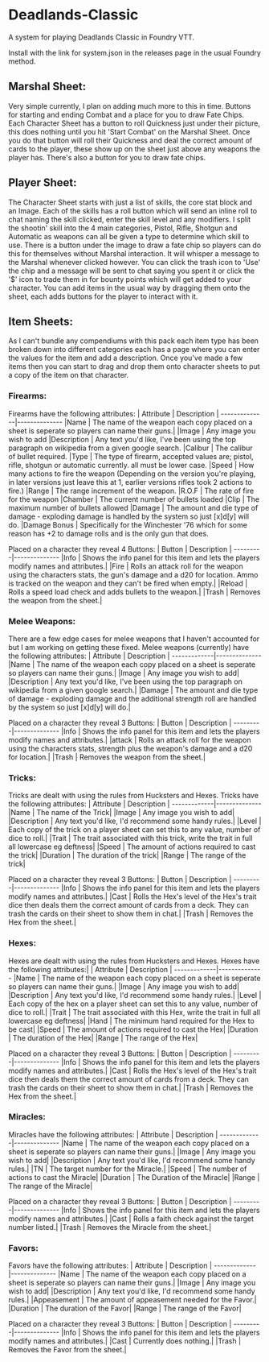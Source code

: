 # Deadlands-Classic
A system for playing Deadlands Classic in Foundry VTT.

Install with the link for system.json in the releases page in the usual Foundry method.

## Marshal Sheet:
Very simple currently, I plan on adding much more to this in time.  Buttons for starting and ending Combat and a place for you to draw Fate Chips.
Each Character Sheet has a button to roll Quickness just under their picture, this does nothing until you hit 'Start Combat' on the Marshal Sheet.
Once you do that button will roll their Quickness and deal the correct amount of cards to the player, these show up on the sheet just above any weapons the player has.
There's also a button for you to draw fate chips.

## Player Sheet:
The Character Sheet starts with just a list of skills, the core stat block and an Image.
Each of the skills has a roll button which will send an inline roll to chat naming the skill clicked, enter the skill level and any modifiers.
I split the shootin' skill into the 4 main categories, Pistol, Rifle, Shotgun and Automatic as weapons can all be given a type to determine which skill to use.
There is a button under the image to draw a fate chip so players can do this for themselves without Marshal interaction. It will whisper a message to the Marshal whenever clicked however.  You can click the trash icon to 'Use' the chip and a message will be sent to chat saying you spent it or click the '$' icon to trade them in for bounty points which will get added to your character.
You can add items in the usual way by dragging them onto the sheet, each adds buttons for the player to interact with it.

## Item Sheets:
As I can't bundle any compendiums with this pack each item type has been broken down into different categories each has a page where you can enter the values for the item and add a description.  Once you've made a few items then you can start to drag and drop them onto character sheets to put a copy of the item on that character.

### Firearms:
Firearms have the following attributes:
|  Attribute  | Description |
--------------|--------------
|Name         | The name of the weapon each copy placed on a sheet is seperate so players can name their guns.|
|Image        | Any image you wish to add
|Description  | Any text you'd like, I've been using the top paragraph on wikipedia from a given google search.
|Calibur      | The calibur of bullet required.
|Type         | The type of firearm, accepted values are; pistol, rifle, shotgun or automatic currently. all must be lower case.
|Speed        | How many actions to fire the weapon (Depending on the version you're playing, in later versions just leave this at 1, earlier versions rifles took 2 actions to fire.)
|Range        | The range increment of the weapon.
|R.O.F        | The rate of fire for the weapon
|Chamber      | The current number of bullets loaded
|Clip         | The maximum number of bullets allowed
|Damage       | The amount and die type of damage - exploding damage is handled by the system so just [x]d[y] will do.
|Damage Bonus | Specifically for the Winchester '76 which for some reason has +2 to damage rolls and is the only gun that does.

Placed on a character they reveal 4 Buttons:
| Button | Description |
---------|--------------
|Info    | Shows the info panel for this item and lets the players modify names and attributes.|
|Fire    | Rolls an attack roll for the weapon using the characters stats, the gun's damage and a d20 for location.  Ammo is tracked on the weapon and they can't be fired when empty.|
|Reload  | Rolls a speed load check and adds bullets to the weapon.|
|Trash   | Removes the weapon from the sheet.|

### Melee Weapons:
There are a few edge cases for melee weapons that I haven't accounted for but I am working on getting these fixed.
Melee weapons (currently) have the following attributes:
| Attribute  | Description |
-------------|--------------
|Name        | The name of the weapon each copy placed on a sheet is seperate so players can name their guns.|
|Image       | Any image you wish to add|
|Description | Any text you'd like, I've been using the top paragraph on wikipedia from a given google search.|
|Damage      | The amount and die type of damage - exploding damage and the additional strength roll are handled by the system so just [x]d[y] will do.|

Placed on a character they reveal 3 Buttons:
| Button | Description |
---------|--------------
|Info    | Shows the info panel for this item and lets the players modify names and attributes.|
|attack  | Rolls an attack roll for the weapon using the characters stats, strength plus the weapon's damage and a d20 for location.|
|Trash   | Removes the weapon from the sheet.|

### Tricks:
Tricks are dealt with using the rules from Hucksters and Hexes.
Tricks have the following attributes:
| Attribute  | Description |
-------------|--------------
|Name        | The name of the Trick|
|Image       | Any image you wish to add|
|Description | Any text you'd like, I'd recommend some handy rules.|
|Level       | Each copy of the trick on a player sheet can set this to any value, number of dice to roll.|
|Trait       | The trait associated with this trick, write the trait in full all lowercase eg deftness|
|Speed       | The amount of actions required to cast the trick|
|Duration    | The duration of the trick|
|Range       | The range of the trick|

Placed on a character they reveal 3 Buttons:
| Button | Description |
---------|--------------
|Info    | Shows the info panel for this item and lets the players modify names and attributes.|
|Cast    | Rolls the Hex's level of the Hex's trait dice then deals them the correct amount of cards from a deck.  They can trash the cards on their sheet to show them in chat.|
|Trash   | Removes the Hex from the sheet.|

### Hexes:
Hexes are dealt with using the rules from Hucksters and Hexes.
Hexes have the following attributes:|
| Attribute  | Description |
-------------|--------------
|Name        | The name of the weapon each copy placed on a sheet is seperate so players can name their guns.|
|Image       | Any image you wish to add|
|Description | Any text you'd like, I'd recommend some handy rules.|
|Level       | Each copy of the hex on a player sheet can set this to any value, number of dice to roll.|
|Trait       | The trait associated with this Hex, write the trait in full all lowercase eg deftness|
|Hand        | The minimum hand required for the Hex to be cast|
|Speed       | The amount of actions required to cast the Hex|
|Duration    | The duration of the Hex|
|Range       | The range of the Hex|

Placed on a character they reveal 3 Buttons:
| Button | Description |
---------|--------------
|Info    | Shows the info panel for this item and lets the players modify names and attributes.|
|Cast    | Rolls the Hex's level of the Hex's trait dice then deals them the correct amount of cards from a deck.  They can trash the cards on their sheet to show them in chat.|
|Trash   | Removes the Hex from the sheet.|

### Miracles:
Miracles have the following attributes:
| Attribute  | Description |
-------------|--------------
|Name        | The name of the weapon each copy placed on a sheet is seperate so players can name their guns.|
|Image       | Any image you wish to add|
|Description | Any text you'd like, I'd recommend some handy rules.|
|TN          | The target number for the Miracle.|
|Speed       | The number of actions to cast the Miracle|
|Duration    | The Duration of the Miracle|
|Range       | The range of the Miracle|

Placed on a character they reveal 3 Buttons:
| Button | Description |
---------|--------------
|Info    | Shows the info panel for this item and lets the players modify names and attributes.|
|Cast    | Rolls a faith check against the target number listed.|
|Trash   | Removes the Miracle from the sheet.|

### Favors:
Favors have the following attributes:
| Attribute  | Description |
-------------|--------------
|Name        | The name of the weapon each copy placed on a sheet is seperate so players can name their guns.|
|Image       | Any image you wish to add|
|Description | Any text you'd like, I'd recommend some handy rules.|
|Appeasement | The amount of appeasement needed for the Favor.|
|Duration    | The duration of the Favor|
|Range       | The range of the Favor|

Placed on a character they reveal 3 Buttons:
| Button | Description |
---------|--------------
|Info    | Shows the info panel for this item and lets the players modify names and attributes.|
|Cast    | Currently does nothing.|
|Trash   | Removes the Favor from the sheet.|

